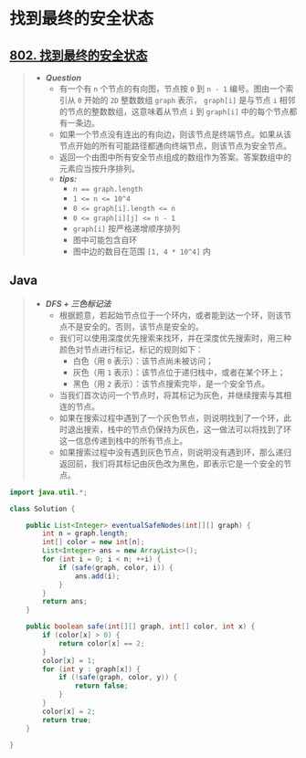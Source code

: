 # 找到最终的安全状态

## [802. 找到最终的安全状态](https://leetcode.cn/problems/find-eventual-safe-states/)

> - ***Question***
>   - 有一个有 `n` 个节点的有向图，节点按 `0` 到 `n - 1` 编号。图由一个索引从 `0` 开始的 `2D` 整数数组 `graph` 表示， `graph[i]` 是与节点 `i` 相邻的节点的整数数组，这意味着从节点 `i` 到 `graph[i]` 中的每个节点都有一条边。
>   - 如果一个节点没有连出的有向边，则该节点是终端节点。如果从该节点开始的所有可能路径都通向终端节点，则该节点为安全节点。
>   - 返回一个由图中所有安全节点组成的数组作为答案。答案数组中的元素应当按升序排列。
>   - ***tips:***
>     - `n == graph.length`
>     - `1 <= n <= 10^4`
>     - `0 <= graph[i].length <= n`
>     - `0 <= graph[i][j] <= n - 1`
>     - `graph[i]` 按严格递增顺序排列
>     - 图中可能包含自环
>     - 图中边的数目在范围 `[1, 4 * 10^4]` 内

## Java

> - ***DFS + 三色标记法***
>   - 根据题意，若起始节点位于一个环内，或者能到达一个环，则该节点不是安全的。否则，该节点是安全的。
>   - 我们可以使用深度优先搜索来找环，并在深度优先搜索时，用三种颜色对节点进行标记，标记的规则如下：
>     - 白色（用 `0` 表示）：该节点尚未被访问；
>     - 灰色（用 `1` 表示）：该节点位于递归栈中，或者在某个环上；
>     - 黑色（用 `2` 表示）：该节点搜索完毕，是一个安全节点。
>   - 当我们首次访问一个节点时，将其标记为灰色，并继续搜索与其相连的节点。
>   - 如果在搜索过程中遇到了一个灰色节点，则说明找到了一个环，此时退出搜索，栈中的节点仍保持为灰色，这一做法可以将找到了环这一信息传递到栈中的所有节点上。
>   - 如果搜索过程中没有遇到灰色节点，则说明没有遇到环，那么递归返回前，我们将其标记由灰色改为黑色，即表示它是一个安全的节点。

```java
import java.util.*;

class Solution {

    public List<Integer> eventualSafeNodes(int[][] graph) {
        int n = graph.length;
        int[] color = new int[n];
        List<Integer> ans = new ArrayList<>();
        for (int i = 0; i < n; ++i) {
            if (safe(graph, color, i)) {
                ans.add(i);
            }
        }
        return ans;
    }

    public boolean safe(int[][] graph, int[] color, int x) {
        if (color[x] > 0) {
            return color[x] == 2;
        }
        color[x] = 1;
        for (int y : graph[x]) {
            if (!safe(graph, color, y)) {
                return false;
            }
        }
        color[x] = 2;
        return true;
    }

}

```
